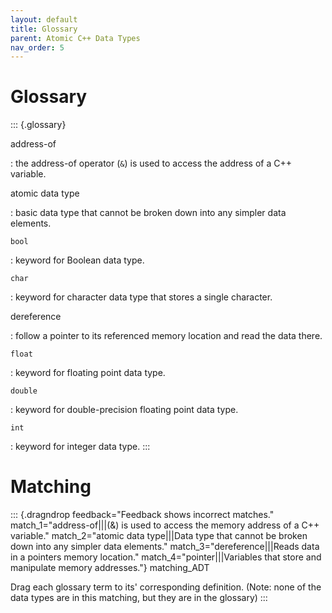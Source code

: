 ```yaml
---
layout: default
title: Glossary
parent: Atomic C++ Data Types
nav_order: 5
---
```



# Glossary

::: {.glossary}

address-of

:   the address-of operator (`&`) is used to access the address of a C++
    variable.

atomic data type

:   basic data type that cannot be broken down into any simpler data
    elements.

`bool`

:   keyword for Boolean data type.

`char`

:   keyword for character data type that stores a single character.

dereference

:   follow a pointer to its referenced memory location and read the data
    there.

`float`

:   keyword for floating point data type.

`double`

:   keyword for double-precision floating point data type.

`int`

:   keyword for integer data type.
:::

# Matching

::: {.dragndrop feedback="Feedback shows incorrect matches." match_1="address-of|||(&) is used to access the memory address of a C++ variable." match_2="atomic data type|||Data type that cannot be broken down into any simpler data elements." match_3="dereference|||Reads data in a pointers memory location." match_4="pointer|||Variables that store and manipulate memory addresses."}
matching_ADT

Drag each glossary term to its\' corresponding definition. (Note: none
of the data types are in this matching, but they are in the glossary)
:::
